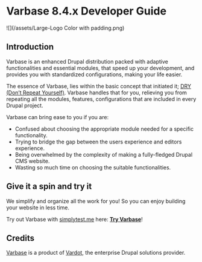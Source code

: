 # **Varbase 8.4.x Developer Guide**

![](/assets/Large-Logo Color with padding.png)

## **Introduction**

Varbase is an enhanced Drupal distribution packed with adaptive functionalities and essential modules, that speed up your development, and provides you with standardized configurations, making your life easier.

The essence of Varbase, lies within the basic concept that initiated it; [DRY \(Don’t Repeat Yourself\)](https://www.wikiwand.com/en/Don't_repeat_yourself). Varbase handles that for you, relieving you from repeating all the modules, features, configurations that are included in every Drupal project.

Varbase can bring ease to you if you are:

* Confused about choosing the appropriate module needed for a specific functionality.
* Trying to bridge the gap between the users experience and editors experience.
* Being overwhelmed by the complexity of making a fully-fledged Drupal CMS website.
* Wasting so much time on choosing the suitable functionalities.

## Give it a spin and try it

We simplify and organize all the work for you! So you can enjoy building your website in less time.

Try out Varbase with [simplytest.me](https://simplytest.me/) here: [**Try Varbase**](https://simplytest.me/project/varbase)!

## Credits

[Varbase](https://www.drupal.org/project/varbase) is a product of [Vardot](https://www.vardot.com/), the enterprise Drupal solutions provider.

